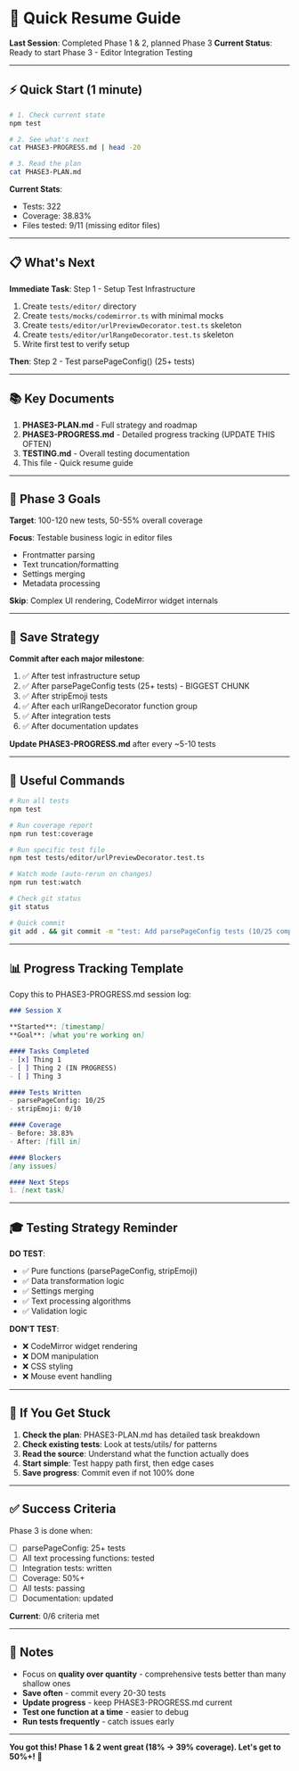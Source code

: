 # 🚀 Quick Resume Guide

**Last Session**: Completed Phase 1 & 2, planned Phase 3
**Current Status**: Ready to start Phase 3 - Editor Integration Testing

---

## ⚡ Quick Start (1 minute)

```bash
# 1. Check current state
npm test

# 2. See what's next
cat PHASE3-PROGRESS.md | head -20

# 3. Read the plan
cat PHASE3-PLAN.md
```

**Current Stats**:
- Tests: 322
- Coverage: 38.83%
- Files tested: 9/11 (missing editor files)

---

## 📋 What's Next

**Immediate Task**: Step 1 - Setup Test Infrastructure

1. Create `tests/editor/` directory
2. Create `tests/mocks/codemirror.ts` with minimal mocks
3. Create `tests/editor/urlPreviewDecorator.test.ts` skeleton
4. Create `tests/editor/urlRangeDecorator.test.ts` skeleton
5. Write first test to verify setup

**Then**: Step 2 - Test parsePageConfig() (25+ tests)

---

## 📚 Key Documents

1. **PHASE3-PLAN.md** - Full strategy and roadmap
2. **PHASE3-PROGRESS.md** - Detailed progress tracking (UPDATE THIS OFTEN)
3. **TESTING.md** - Overall testing documentation
4. This file - Quick resume guide

---

## 🎯 Phase 3 Goals

**Target**: 100-120 new tests, 50-55% overall coverage

**Focus**: Testable business logic in editor files
- Frontmatter parsing
- Text truncation/formatting
- Settings merging
- Metadata processing

**Skip**: Complex UI rendering, CodeMirror widget internals

---

## 💾 Save Strategy

**Commit after each major milestone**:
1. ✅ After test infrastructure setup
2. ✅ After parsePageConfig tests (25+ tests) - BIGGEST CHUNK
3. ✅ After stripEmoji tests
4. ✅ After each urlRangeDecorator function group
5. ✅ After integration tests
6. ✅ After documentation updates

**Update PHASE3-PROGRESS.md** after every ~5-10 tests

---

## 🔧 Useful Commands

```bash
# Run all tests
npm test

# Run coverage report
npm run test:coverage

# Run specific test file
npm test tests/editor/urlPreviewDecorator.test.ts

# Watch mode (auto-rerun on changes)
npm run test:watch

# Check git status
git status

# Quick commit
git add . && git commit -m "test: Add parsePageConfig tests (10/25 complete)"
```

---

## 📊 Progress Tracking Template

Copy this to PHASE3-PROGRESS.md session log:

```markdown
### Session X

**Started**: [timestamp]
**Goal**: [what you're working on]

#### Tasks Completed
- [x] Thing 1
- [ ] Thing 2 (IN PROGRESS)
- [ ] Thing 3

#### Tests Written
- parsePageConfig: 10/25
- stripEmoji: 0/10

#### Coverage
- Before: 38.83%
- After: [fill in]

#### Blockers
[any issues]

#### Next Steps
1. [next task]
```

---

## 🎓 Testing Strategy Reminder

**DO TEST**:
- ✅ Pure functions (parsePageConfig, stripEmoji)
- ✅ Data transformation logic
- ✅ Settings merging
- ✅ Text processing algorithms
- ✅ Validation logic

**DON'T TEST**:
- ❌ CodeMirror widget rendering
- ❌ DOM manipulation
- ❌ CSS styling
- ❌ Mouse event handling

---

## 🚨 If You Get Stuck

1. **Check the plan**: PHASE3-PLAN.md has detailed task breakdown
2. **Check existing tests**: Look at tests/utils/ for patterns
3. **Read the source**: Understand what the function actually does
4. **Start simple**: Test happy path first, then edge cases
5. **Save progress**: Commit even if not 100% done

---

## ✅ Success Criteria

Phase 3 is done when:
- [ ] parsePageConfig: 25+ tests
- [ ] All text processing functions: tested
- [ ] Integration tests: written
- [ ] Coverage: 50%+
- [ ] All tests: passing
- [ ] Documentation: updated

**Current**: 0/6 criteria met

---

## 📝 Notes

- Focus on **quality over quantity** - comprehensive tests better than many shallow ones
- **Save often** - commit every 20-30 tests
- **Update progress** - keep PHASE3-PROGRESS.md current
- **Test one function at a time** - easier to debug
- **Run tests frequently** - catch issues early

---

**You got this! Phase 1 & 2 went great (18% → 39% coverage). Let's get to 50%+! 🚀**
